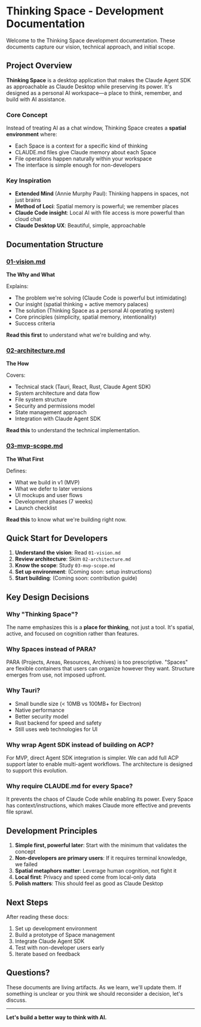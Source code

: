 # Thinking Space - Development Documentation

Welcome to the Thinking Space development documentation. These documents capture our vision, technical approach, and initial scope.

## Project Overview

**Thinking Space** is a desktop application that makes the Claude Agent SDK as approachable as Claude Desktop while preserving its power. It's designed as a personal AI workspace—a place to think, remember, and build with AI assistance.

### Core Concept

Instead of treating AI as a chat window, Thinking Space creates a **spatial environment** where:
- Each Space is a context for a specific kind of thinking
- CLAUDE.md files give Claude memory about each Space
- File operations happen naturally within your workspace
- The interface is simple enough for non-developers

### Key Inspiration

- **Extended Mind** (Annie Murphy Paul): Thinking happens in spaces, not just brains
- **Method of Loci**: Spatial memory is powerful; we remember places
- **Claude Code insight**: Local AI with file access is more powerful than cloud chat
- **Claude Desktop UX**: Beautiful, simple, approachable

## Documentation Structure

### [01-vision.md](./01-vision.md)
**The Why and What**

Explains:
- The problem we're solving (Claude Code is powerful but intimidating)
- Our insight (spatial thinking + active memory palaces)
- The solution (Thinking Space as a personal AI operating system)
- Core principles (simplicity, spatial memory, intentionality)
- Success criteria

**Read this first** to understand what we're building and why.

### [02-architecture.md](./02-architecture.md)
**The How**

Covers:
- Technical stack (Tauri, React, Rust, Claude Agent SDK)
- System architecture and data flow
- File system structure
- Security and permissions model
- State management approach
- Integration with Claude Agent SDK

**Read this** to understand the technical implementation.

### [03-mvp-scope.md](./03-mvp-scope.md)
**The What First**

Defines:
- What we build in v1 (MVP)
- What we defer to later versions
- UI mockups and user flows
- Development phases (7 weeks)
- Launch checklist

**Read this** to know what we're building right now.

## Quick Start for Developers

1. **Understand the vision**: Read `01-vision.md`
2. **Review architecture**: Skim `02-architecture.md`
3. **Know the scope**: Study `03-mvp-scope.md`
4. **Set up environment**: (Coming soon: setup instructions)
5. **Start building**: (Coming soon: contribution guide)

## Key Design Decisions

### Why "Thinking Space"?
The name emphasizes this is a **place for thinking**, not just a tool. It's spatial, active, and focused on cognition rather than features.

### Why Spaces instead of PARA?
PARA (Projects, Areas, Resources, Archives) is too prescriptive. "Spaces" are flexible containers that users can organize however they want. Structure emerges from use, not imposed upfront.

### Why Tauri?
- Small bundle size (< 10MB vs 100MB+ for Electron)
- Native performance
- Better security model
- Rust backend for speed and safety
- Still uses web technologies for UI

### Why wrap Agent SDK instead of building on ACP?
For MVP, direct Agent SDK integration is simpler. We can add full ACP support later to enable multi-agent workflows. The architecture is designed to support this evolution.

### Why require CLAUDE.md for every Space?
It prevents the chaos of Claude Code while enabling its power. Every Space has context/instructions, which makes Claude more effective and prevents file sprawl.

## Development Principles

1. **Simple first, powerful later**: Start with the minimum that validates the concept
2. **Non-developers are primary users**: If it requires terminal knowledge, we failed
3. **Spatial metaphors matter**: Leverage human cognition, not fight it
4. **Local first**: Privacy and speed come from local-only data
5. **Polish matters**: This should feel as good as Claude Desktop

## Next Steps

After reading these docs:
1. Set up development environment
2. Build a prototype of Space management
3. Integrate Claude Agent SDK
4. Test with non-developer users early
5. Iterate based on feedback

## Questions?

These documents are living artifacts. As we learn, we'll update them. If something is unclear or you think we should reconsider a decision, let's discuss.

---

**Let's build a better way to think with AI.**
